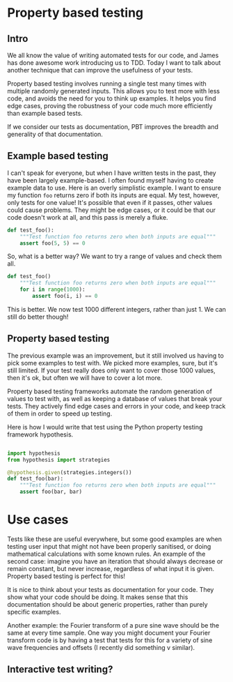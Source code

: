 # Property based testing


## Intro

We all know the value of writing automated tests for our code, and James has 
done awesome work introducing us to TDD.  Today I want to talk about another 
technique that can improve the usefulness of your tests.

Property based testing involves running a single test many times with multiple 
randomly generated inputs.  This allows you to test more with less code, and 
avoids the need for you to think up examples.  It helps you find edge cases, 
proving the robustness of your code much more efficiently than example based 
tests.

If we consider our tests as documentation, PBT improves the breadth and 
generality of that documentation.


## Example based testing

I can't speak for everyone, but when I have written tests in the past, they 
have been largely example-based.  I often found myself having to create example 
data to use.  Here is an overly simplistic example.  I want to ensure my 
function `foo` returns zero if both its inputs are equal.  My test, however, 
only tests for one value!  It's possible that even if it passes, other values 
could cause problems.  They might be edge cases, or it could be that our code 
doesn't work at all, and this pass is merely a fluke.

```python
def test_foo():
    """Test function foo returns zero when both inputs are equal"""
    assert foo(5, 5) == 0
```

So, what is a better way?  We want to try a range of values and check them all.

```python
def test_foo()
    """Test function foo returns zero when both inputs are equal"""
    for i in range(1000):
        assert foo(i, i) == 0
```

This is better.  We now test 1000 different integers, rather than just 1.  We 
can still do better though!


## Property based testing

The previous example was an improvement, but it still involved us having to 
pick some examples to test with.  We picked more examples, sure, but it's still 
limited.  If your test really does only want to cover those 1000 values, then 
it's ok, but often we will have to cover a lot more.

Property based testing frameworks automate the random generation of values to 
test with, as well as keeping a database of values that break your tests.  They 
actively find edge cases and errors in your code, and keep track of them in 
order to speed up testing.

Here is how I would write that test using the Python property testing framework 
hypothesis.

```python

import hypothesis
from hypothesis import strategies

@hypothesis.given(strategies.integers())
def test_foo(bar):
    """Test function foo returns zero when both inputs are equal"""
    assert foo(bar, bar)
```

# Use cases

Tests like these are useful everywhere, but some good examples are when testing 
user input that might not have been properly sanitised, or doing mathematical 
calculations with some known rules.  An example of the second case: imagine you 
have an iteration that should always decrease or remain constant, but never 
increase, regardless of what input it is given.  Property based testing is 
perfect for this!

It is nice to think about your tests as documentation for your code.  They show 
what your code should be doing.  It makes sense that this documentation should 
be about generic properties, rather than purely specific examples.

Another example: the Fourier transform of a pure sine wave should be the same 
at every time sample.  One way you might document your Fourier transform code 
is by having a test that tests for this for a variety of sine wave frequencies 
and offsets (I recently did something v similar).

## Interactive test writing?
